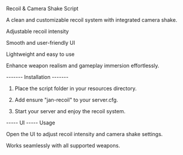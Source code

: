 Recoil & Camera Shake Script

A clean and customizable recoil system with integrated camera shake.

Adjustable recoil intensity

Smooth and user-friendly UI

Lightweight and easy to use

Enhance weapon realism and gameplay immersion effortlessly.

------- Installation -------

 1) Place the script folder in your resources directory.

2) Add ensure "jan-recoil" to your server.cfg.

3) Start your server and enjoy the recoil system.


 ----- UI -----
Usage

Open the UI to adjust recoil intensity and camera shake settings.

Works seamlessly with all supported weapons.
